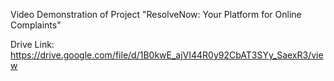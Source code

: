 Video Demonstration of Project "ResolveNow: Your Platform for Online Complaints"

Drive Link: https://drive.google.com/file/d/1B0kwE_ajVI44R0y92CbAT3SYy_SaexR3/view
